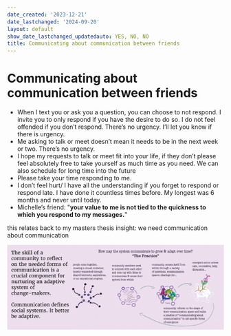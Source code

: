 ```yaml
---
date_created: '2023-12-21'
date_lastchanged: '2024-09-20'
layout: default
show_date_lastchanged_updatedauto: YES, NO, NO
title: Communicating about communication between friends
---
```

# Communicating about communication between friends

- When I text you or ask you a question, you can choose to not respond. I invite you to only respond if you have the desire to do so. I do not feel offended if you don’t respond. There’s no urgency. I’ll let you know if there is urgency.
- Me asking to talk or meet doesn’t mean it needs to be in the next week or two. There’s no urgency. 
- I hope my requests to talk or meet fit into your life, if they don’t please feel absolutely free to take yourself as much time as you need. We can also schedule for long time into the future
- Please take your time responding to me. 
- I don’t feel hurt/ I have all the understanding if you forget to respond or respond late. I have done it countless times before. My longest was 6 months and never until today. 
- Michelle’s friend:  "**your value to me is not tied to the quickness to which you respond to my messages.**" 

this relates back to my masters thesis insight: we need communication about communication 

![MESH-CAP_summary-graphics-HIGH-RES-01](media/MESH-CAP_summary-graphics-HIGH-RES-01.png)